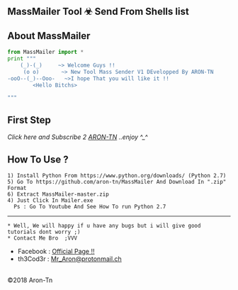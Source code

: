 ## MassMailer Tool ☣ Send From Shells list


About MassMailer
------

```python
from MassMailer import *  
print """ 
    (_)-(_)     ~> Welcome Guys !!
     (o o)       ~> New Tool Mass Sender V1 DEvelopped By ARON-TN
-ooO--(_)--Ooo-   ~>I hope That you will like it !!
        <Hello Bitchs>

"""
```
**First Step**
----------
*Click here and Subscribe 2 <a href="https://www.youtube.com/AronTnXofficial">ARON-TN</a> ..enjoy ^_^*

**How To Use ?**
----------

```
1) Install Python From https://www.python.org/downloads/ (Python 2.7)
5) Go To https://github.com/aron-tn/MassMailer And Download In ".zip" Format
6) Extract MassMailer-master.zip 
4) Just Click In Mailer.exe
  Ps : Go To Youtube And See How To run Python 2.7
```

----------
```
* Well, We will happy if u have any bugs but i will give good tutorials dont worry ;)
* Contact Me Bro  ;VVV
```
*    Facebook : <a href="https://www.facebook.com/Aron.Tn/" target="_blank">Official Page !!</a>
*    th3Cod3r : <a href="mailto:Mr_Aron@protonmail.ch">Mr_Aron@protonmail.ch</a>

<br>©2018 Aron-Tn

